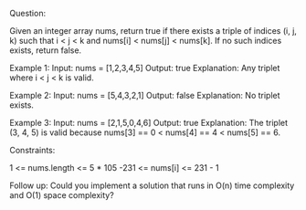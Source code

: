 Question:

Given an integer array nums, return true if there exists a triple of indices (i, j, k) such that i < j < k and nums[i] < nums[j] < nums[k]. If no such indices exists, return false. 

Example 1:
Input: nums = [1,2,3,4,5]
Output: true
Explanation: Any triplet where i < j < k is valid.

Example 2:
Input: nums = [5,4,3,2,1]
Output: false
Explanation: No triplet exists.

Example 3:
Input: nums = [2,1,5,0,4,6]
Output: true
Explanation: The triplet (3, 4, 5) is valid because nums[3] == 0 < nums[4] == 4 < nums[5] == 6.

Constraints:

1 <= nums.length <= 5 * 105
-231 <= nums[i] <= 231 - 1

Follow up: Could you implement a solution that runs in O(n) time complexity and O(1) space complexity?